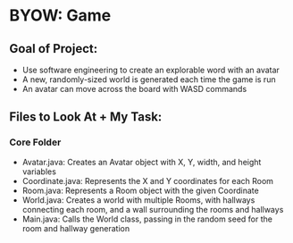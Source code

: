 # BYOW: Game

## Goal of Project:

- Use software engineering to create an explorable word with an avatar
- A new, randomly-sized world is generated each time the game is run
- An avatar can move across the board with WASD commands

## Files to Look At + My Task:

### Core Folder

- Avatar.java: Creates an Avatar object with X, Y, width, and height variables
- Coordinate.java: Represents the X and Y coordinates for each Room
- Room.java: Represents a Room object with the given Coordinate
- World.java: Creates a world with multiple Rooms, with hallways connecting each room, and a wall surrounding the rooms and hallways
- Main.java: Calls the World class, passing in the random seed for the room and hallway generation 
